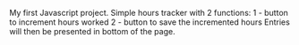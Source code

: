 My first Javascript project. Simple hours tracker with 2 functions:
  1 - button to increment hours worked
  2 - button to save the incremented hours 
Entries will then be presented in bottom of the page.
